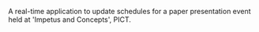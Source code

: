 A real-time application to update schedules for a paper presentation event held at 'Impetus and Concepts', PICT.
